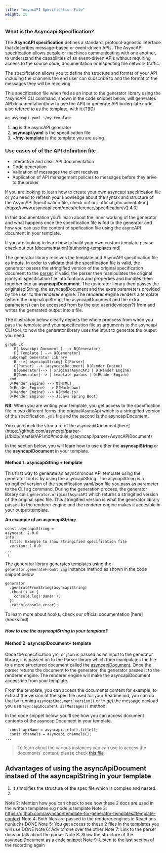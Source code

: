 ```yaml
---
title: "AsyncAPI Specification File"
weight: 20
---
```


### What is the Asyncapi Specification?
The **AsyncAPI specification** defines a standard, protocol-agnostic interface that describes message-based or event-driven APIs. The AsyncAPI specification allows people or machines communicating with one another, to understand the capabilities of an event-driven APIs without requiring access to the source code, documentation or inspecting the network traffic.

The specification allows you to define the structure and format of your API including the channels the end user can subscribe to and the format of the messages they will be receiving.

This specification file when fed as an input to the generator library using the *asyncAPI CLI command, shown in the code snippet below, will generates API documentation(how to use the API) or generate API boilerplate code, also refered to as the template, with it.(TBD)

```bash
ag asyncapi.yaml ~/my-template
```
1. **ag** is the asyncAPI generator
2. **asyncapi.yaml** is the specification file
3. **~/my-template** is the template you are using

### Use cases of of the API definition file
- Interactive and clear API documentation
- Code generation
- Validation of messages the client receives
- Application of API management policies to messages before they arive to the broker


<Remember>
If you are looking to learn how to create your own asyncapi specification file or you need to refresh your knowledge about the syntax and structure of the AsyncAPI Specification file, check out our official [documentation](https://www.asyncapi.com/docs/reference/specification/v2.4.0)
</Remember>

In this documentation you'll learn about the inner working of the generator and what happens once the specification file is fed to the generator and how you can use the content of spefication file using the asyncAPI document in your template.

<aside class="info"> If you are looking to learn how to build your own custom template please check out our [documentation](authoring-templates.md)
</aside>

The generator library receives the template and AsyncAPI specification file as inputs. In order to validate that the specification file is valid, the generator passes the stringified version of the original specification document to the [parser](parser.md). if valid, the parser then manipulates the original json/yml specification file into funtions and properties and bundles them together into an **asyncapiDocument**. The generator library then passes the originalapiString, the asyncapiDocument and the extra parameters provided by the user to the renderer engine. The renderer engine renders a template (where the originalapiString, the asyncapiDocument and the extra parameters) can be accessed from by the end user(developer?) from and  writes the generated output into a file.

The illustration below clearly depicts the whole proccess from when you pass the template and your specification file as arguments to the asyncapi CLI tool, to how the generator library uses the input to generate the output you need.

``` mermaid
graph LR
    E[ AsyncApi Document ] --> B{Generator}
    F[ Template ] --> B{Generator}
  subgraph Generator Library
    B -->| asyncapiString| C[Parser]
    C[Parser] --> |asyncapiDocument| D(Render Engine)
    B{Generator}--> | originalAsyncAPI | D(Render Engine)
    B{Generator}--> | template params | D(Render Engine)
  end
  D(Render Engine) --> O(HTML)
  D(Render Engine) --> M(Markdown)
  D(Render Engine) --> N(Node.js)
  D(Render Engine) --> J(Java Spring Boot)
```

**NB:** When you are writing your template, you get access to the specification file in two different forms; the originalAsyncApi which is a stringified version of the specification `.yml` file and the second is the asyncapiDocument.

<aside class="info"> You can check the structure of the asyncapiDocument [here](https://github.com/asyncapi/parser-js/blob/master/API.md#module_@asyncapi/parser+AsyncAPIDocument)

In the section below, you will learn how to use either the **asyncapiString** or the **asyncapiDocument** in your template.
#### Method 1: asyncapiString + template ##
This first way to generate an asynchronous API template using the generator tool is by using the asyncapiString. The asynapiString is a stringified version of the specification yaml/json file you pass as parameter to the CLI ag command. During the generation process, the generator library calls `generator.originalAsyncAPI` which returns a stringified version of the original spec file. This stringified version is what the generator library passes to the renderer engine and the renderer engine makes it accesible in your output/template.

**An example of an asyncapiString:**
```
const asyncapiString = `
asyncapi: 2.0.0
info:
  title: Example to show stringified specification file
  version: 1.0.0
...
`;

```
The generator library generates templates using the `generator.generateFromString` instance method as shown in the code snippet below

```
generator
  .generateFromString(asyncapiString)
  .then(() => {
    console.log('Done!');
  })
  .catch(console.error);
  ```
<aside class="info"> To learn more about hooks, check our official documentation [here](hooks.md)

##### How to use the asyncapiString in your template?


#### Method 2: asyncapiDocument+ template ##
Once the specification yml or json is passed as an input to the generator library, it is passed on to the Parser library which then manipulates the file to a more structured document called the [asyncapiDocument](https://github.com/asyncapi/parser-js/blob/master/API.md#module_@asyncapi/parser+AsyncAPIDocument). Once the parser returns the document to the generator, the generator passes it to the renderer engine. The renderer engine will make the asyncapiDocument accessible from your template.

From the template, you can access the documents content for example, to extract the version of the spec file used for your Readme.md, you can do that by running `asyncapiDocument.version()` or to get the message payload you use `asyncapiDocument.allMessages()` method.


In the code snippet below, you'll see how you can access document contents of the asyncapiDocument in your template.

```
  const apiName = asyncapi.info().title();
  const channels = asyncapi.channels();
...
```

> To learn about the various instances you can use to access the documents' content, please check [this file](https://github.com/asyncapi/template-for-generator-templates/blob/master/template/index.js) 


## Advantages of using the asyncApiDocument instaed of the asyncapiString in your template
1. It simplifies the structure of the spec file which is complex and nested.
2. 

Note 2: Mention how you can check to see how these 2 docs are used in the written templates e.g node.js template
Note 3: https://github.com/asyncapi/template-for-generator-templates#template-context
Note 4: Both files are passed to the renderer engines ie React ans nunjucks DONE
Note 5: You get access to these 2 files in the templates you will use DONE
Note 6: Adv of one over the other
Note 7: Link to the parser docs or talk about the parser
Note 8: Show the structure of the asyncapiDocument as a code snippet
Note 9: Listen to the last section of the recording again